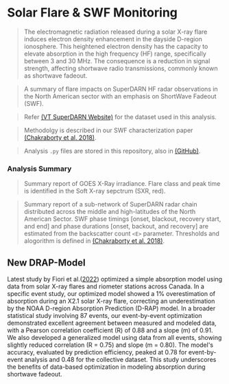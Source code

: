 # Solar Flare & SWF Monitoring

> The electromagnetic radiation released during a solar X-ray flare induces electron density enhancement in the dayside D-region ionosphere. This heightened electron density has the capacity to elevate absorption in the high frequency (HF) range, specifically between 3 and 30 MHz. The consequence is a reduction in signal strength, affecting shortwave radio transmissions, commonly known as shortwave fadeout.

> A summary of flare impacts on SuperDARN HF radar observations in the North American sector with an emphasis on ShortWave Fadeout (SWF).

> Refer [(VT SuperDARN Website)](http://vt.superdarn.org/) for the dataset used in this analysis.

> Methodolgy is described in our SWF characterization paper [(Chakraborty et al. 2018)](https://doi.org/10.1002/2017RS006488).

> Analysis `.py` files are stored in this repository, also in [(GitHub)](https://github.com/shibaji7/SD_RT_SWF_Monitoring).

### Analysis Summary

> Summary report of GOES X-Ray irradiance. Flare class and peak time is identified in the Soft X-ray sepctrum (SXR, red).

> Summary report of a sub-network of SuperDARN radar chain distributed across the middle and high-latitudes of the North American Sector. SWF phase timings [onset, blackout, recovery start, and end] and phase durations [onset, backout, and recovery] are estimated from the backscatter count `<E>` parameter. Thresholds and alogorithm is defined in [(Chakraborty et al. 2018)](https://doi.org/10.1002/2017RS006488).

## New DRAP-Model
Latest study by Fiori et al.([2022](https://www.sciencedirect.com/science/article/pii/S1364682622000190)) optimized a simple absorption model using data from solar X-ray flares and riometer stations across Canada. In a specific event study, our optimized model showed a 1% overestimation of absorption during an X2.1 solar X-ray flare, correcting an underestimation by the NOAA D-region Absorption Prediction (D-RAP) model. In a broader statistical study involving 87 events, our event-by-event optimization demonstrated excellent agreement between measured and modeled data, with a Pearson correlation coefficient (R) of 0.88 and a slope (m) of 0.91. We also developed a generalized model using data from all events, showing slightly reduced correlation (R = 0.75) and slope (m = 0.80). The model's accuracy, evaluated by prediction efficiency, peaked at 0.78 for event-by-event analysis and 0.48 for the collective dataset. This study underscores the benefits of data-based optimization in modeling absorption during shortwave fadeout.